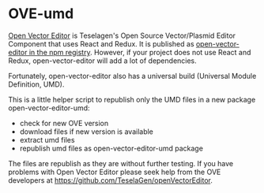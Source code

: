 # OVE-umd

[Open Vector Editor](https://github.com/TeselaGen/openVectorEditor) is Teselagen's Open Source Vector/Plasmid Editor Component that uses React and Redux. It is published as [open-vector-editor in the npm registry](https://www.npmjs.com/package/open-vector-editor). However, if your project does not use React and Redux, open-vector-editor will add a lot of dependencies.

Fortunately, open-vector-editor also has a universal build (Universal Module Definition, UMD).

This is a little helper script to republish only the UMD files in a new package open-vector-editor-umd:

- check for new OVE version
- download files if new version is available
- extract umd files
- republish umd files as open-vector-editor-umd package

The files are republish as they are without further testing.
If you have problems with Open Vector Editor please seek help from the OVE developers at https://github.com/TeselaGen/openVectorEditor.
